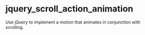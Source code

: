 # jquery_scroll_action_animation
Use jQuery to implement a motion that animates in conjunction with scrolling.
